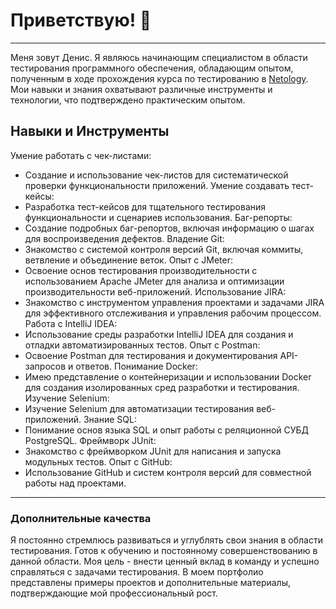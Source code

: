 # Приветствую! 👋
_ _ _
Меня зовут Денис. Я являюсь начинающим специалистом в области тестирования программного обеспечения, обладающим опытом, полученным в ходе прохождения курса по тестированию в [Netology](https://netology.ru/programs/qa?utm_source=admitad&utm_medium=cpa&utm_campaign=affiliate&admitad_uid=ab8201b70adc291eadef15fda3d22387&utm_term=58#/lessons). Мои навыки и знания охватывают различные инструменты и технологии, что подтверждено практическим опытом.

## Навыки и Инструменты
Умение работать с чек-листами:
* Создание и использование чек-листов для систематической проверки функциональности приложений.
Умение создавать тест-кейсы:
* Разработка тест-кейсов для тщательного тестирования функциональности и сценариев использования.
Баг-репорты:
* Создание подробных баг-репортов, включая информацию о шагах для воспроизведения дефектов.
Владение Git:
* Знакомство с системой контроля версий Git, включая коммиты, ветвление и объединение веток.
Опыт с JMeter:
* Освоение основ тестирования производительности с использованием Apache JMeter для анализа и оптимизации производительности веб-приложений.
Использование JIRA:
* Знакомство с инструментом управления проектами и задачами JIRA для эффективного отслеживания и управления рабочим процессом.
Работа с IntelliJ IDEA:
* Использование среды разработки IntelliJ IDEA для создания и отладки автоматизированных тестов.
Опыт с Postman:
* Освоение Postman для тестирования и документирования API-запросов и ответов.
Понимание Docker:
* Имею представление о контейнеризации и использовании Docker для создания изолированных сред разработки и тестирования.
Изучение Selenium:
* Изучение Selenium для автоматизации тестирования веб-приложений.
Знание SQL:
* Понимание основ языка SQL и опыт работы с реляционной СУБД PostgreSQL.
Фреймворк JUnit:
* Знакомство с фреймворком JUnit для написания и запуска модульных тестов.
Опыт с GitHub:
* Использование GitHub и систем контроля версий для совместной работы над проектами.
_ _ _
### Дополнительные качества
Я постоянно стремлюсь развиваться и углублять свои знания в области тестирования. Готов к обучению и постоянному совершенствованию в данной области. Моя цель - внести ценный вклад в команду и успешно справляться с задачами тестирования. В моем портфолио представлены примеры проектов и дополнительные материалы, подтверждающие мой профессиональный рост.
